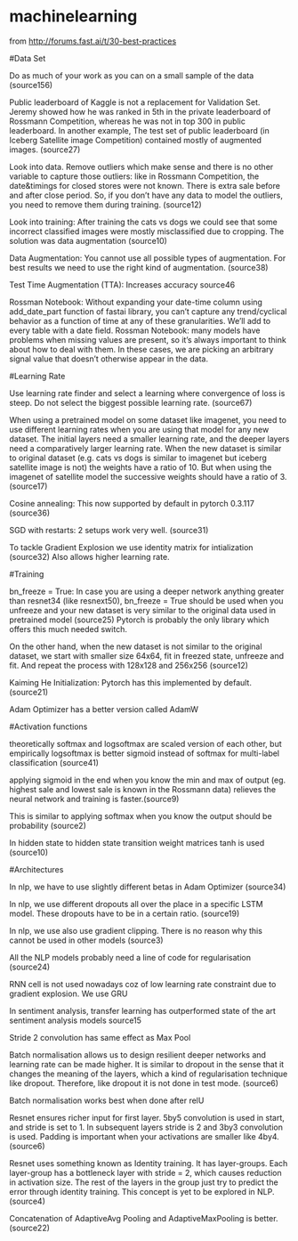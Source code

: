 # machinelearning

from http://forums.fast.ai/t/30-best-practices

#Data Set

Do as much of your work as you can on a small sample of the data (source156)

Public leaderboard of Kaggle is not a replacement for Validation Set. Jeremy showed how he was ranked in 5th in the private leaderboard of Rossmann Competition, whereas he was not in top 300 in public leaderboard. In another example, The test set of public leaderboard (in Iceberg Satellite image Competition) contained mostly of augmented images. (source27)

Look into data. Remove outliers which make sense and there is no other variable to capture those outliers: like in Rossmann Competition, the date&timings for closed stores were not known. There is extra sale before and after close period. So, if you don’t have any data to model the outliers, you need to remove them during training. (source12)

Look into training: After training the cats vs dogs we could see that some incorrect classified images were mostly misclassified due to cropping. The solution was data augmentation (source10)

Data Augmentation: You cannot use all possible types of augmentation. For best results we need to use the right kind of augmentation. (source38)

Test Time Augmentation (TTA): Increases accuracy source46

Rossman Notebook: Without expanding your date-time column using add_date_part function of fastai library, you can’t capture any trend/cyclical behavior as a function of time at any of these granularities. We’ll add to every table with a date field.
Rossman Notebook: many models have problems when missing values are present, so it’s always important to think about how to deal with them. In these cases, we are picking an arbitrary signal value that doesn’t otherwise appear in the data.

#Learning Rate

Use learning rate finder and select a learning where convergence of loss is steep. Do not select the biggest possible learning rate. (source67)

When using a pretrained model on some dataset like imagenet, you need to use different learning rates when you are using that model for any new dataset. The initial layers need a smaller learning rate, and the deeper layers need a comparatively larger learning rate. When the new dataset is similar to original dataset (e.g. cats vs dogs is similar to imagenet but iceberg satellite image is not) the weights have a ratio of 10. But when using the imagenet of satellite model the successive weights should have a ratio of 3. (source17)

Cosine annealing: This now supported by default in pytorch 0.3.117 (source36)

SGD with restarts: 2 setups work very well. (source31)

To tackle Gradient Explosion we use identity matrix for intialization (source32) Also allows higher learning rate.

#Training

bn_freeze = True: In case you are using a deeper network anything greater than resnet34 (like resnext50), bn_freeze = True should be used when you unfreeze and your new dataset is very similar to the original data used in pretrained model (source25) Pytorch is probably the only library which offers this much needed switch.

On the other hand, when the new dataset is not similar to the original dataset, we start with smaller size 64x64, fit in freezed state, unfreeze and fit. And repeat the process with 128x128 and 256x256 (source12)

Kaiming He Initialization: Pytorch has this implemented by default. (source21)

Adam Optimizer has a better version called AdamW

#Activation functions

theoretically softmax and logsoftmax are scaled version of each other, but empirically logsoftmax is better
sigmoid instead of softmax for multi-label classification (source41)

applying sigmoid in the end when you know the min and max of output (eg. highest sale and lowest sale is known in the Rossmann data) relieves the neural network and training is faster.(source9) 

This is similar to applying softmax when you know the output should be probability (source2)

In hidden state to hidden state transition weight matrices tanh is used (source10)

#Architectures

In nlp, we have to use slightly different betas in Adam Optimizer (source34)

In nlp, we use different dropouts all over the place in a specific LSTM model. These dropouts have to be in a certain ratio. (source19)

In nlp, we use also use gradient clipping. There is no reason why this cannot be used in other models (source3)

All the NLP models probably need a line of code for regularisation (source24)

RNN cell is not used nowadays coz of low learning rate constraint due to gradient explosion. We use GRU

In sentiment analysis, transfer learning has outperformed state of the art sentiment analysis models source15

Stride 2 convolution has same effect as Max Pool

Batch normalisation allows us to design resilient deeper networks and learning rate can be made higher. It is similar to dropout in the sense that it changes the meaning of the layers, which a kind of regularisation technique like dropout. Therefore, like dropout it is not done in test mode. (source6)

Batch normalisation works best when done after relU

Resnet ensures richer input for first layer. 5by5 convolution is used in start, and stride is set to 1. In subsequent layers stride is 2 and 3by3 convolution is used. Padding is important when your activations are smaller like 4by4. (source6)

Resnet uses something known as Identity training. It has layer-groups. Each layer-group has a bottleneck layer with stride = 2, which causes reduction in activation size. The rest of the layers in the group just try to predict the error through identity training. This concept is yet to be explored in NLP. (source4)

Concatenation of AdaptiveAvg Pooling and AdaptiveMaxPooling is better. (source22)

